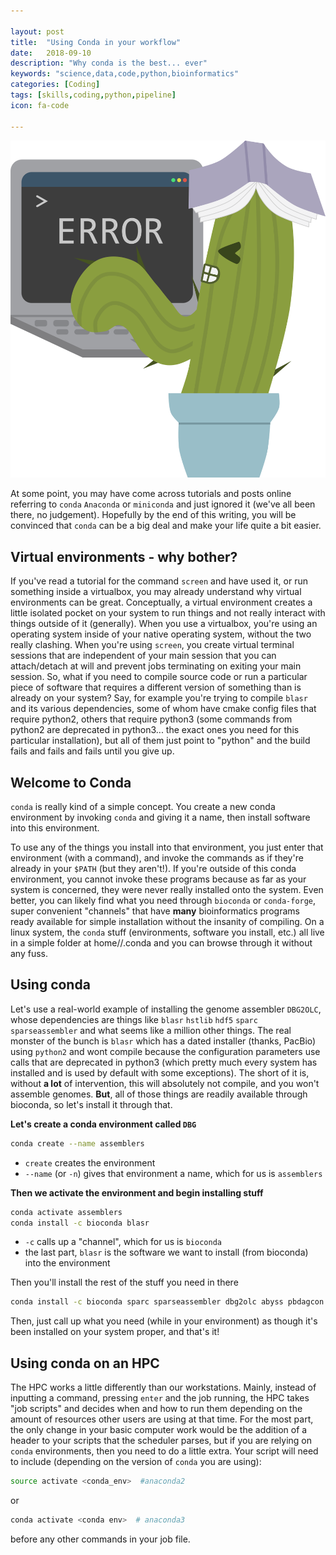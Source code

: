 ```yaml
---

layout: post
title:  "Using Conda in your workflow"
date:   2018-09-10 
description: "Why conda is the best... ever"
keywords: "science,data,code,python,bioinformatics"
categories: [Coding]
tags: [skills,coding,python,pipeline]
icon: fa-code

---
```


![this could be you](/static/assets/img/blog/terminal_cactus.png)

At some point, you may have come across tutorials and posts online referring to `conda` `Anaconda` or `miniconda` and just ignored it (we've all been there, no judgement). Hopefully by the end of this writing, you will be convinced that `conda` can be a big deal and make your life quite a bit easier. 

## Virtual environments - why bother?

If you've read a tutorial for the command `screen` and have used it, or run something inside a virtualbox, you may already understand why virtual environments can be great. Conceptually, a virtual environment creates a little isolated pocket on your system to run things and not really interact with things outside of it (generally). When you use a virtualbox, you're using an operating system inside of your native operating system, without the two really clashing. When you're using `screen`, you create virtual terminal sessions that are independent of your main session that you can attach/detach at will and prevent jobs terminating on exiting your main session. So, what if you need to compile source code or run a particular piece of software that requires a different version of something than is already on your system? Say, for example you're trying to compile `blasr` and its various dependencies, some of whom have cmake config files that require python2, others that require python3 (some commands from python2 are deprecated in python3... the exact ones you need for this particular installation), but all of them just point to "python" and the build fails and fails and fails until you give up. 

## Welcome to Conda

`conda` is really kind of a simple concept. You create a new conda environment by invoking `conda` and giving it a name, then install software into this environment. 

To use any of the things you install into that environment, you just enter that environment (with a command), and invoke the commands as if they're already in your `$PATH` (but they aren't!). If you're outside of this conda environment, you cannot invoke these programs because as far as your system is concerned, they were never really installed onto the system. Even better, you can likely find what you need through `bioconda` or `conda-forge`, super convenient "channels" that have **many** bioinformatics programs ready available for simple installation without the insanity of compiling. On a linux system, the `conda` stuff (environments, software you install, etc.) all live in a simple folder at home/<user>/.conda and you can browse through it without any fuss.

## Using conda

Let's use a real-world example of installing the genome assembler `DBG2OLC`, whose dependencies are things like `blasr` `hstlib` `hdf5` `sparc` `sparseassembler` and what seems like a million other things. The real monster of the bunch is `blasr` which has a dated installer (thanks, PacBio) using `python2` and wont compile because the configuration parameters use calls that are deprecated in python3 (which pretty much every system has installed and is used by default with some exceptions). The short of it is, without **a lot** of intervention, this will absolutely not compile, and you won't assemble genomes. **But**, all of those things are readily available through bioconda, so let's install it through that. 

**Let's create a conda environment called `DBG`**

```sh
conda create --name assemblers
```

- `create` creates the environment
- `--name` (or `-n`) gives that environment a name, which for us is `assemblers`

**Then we activate the environment and begin installing stuff**

```sh
conda activate assemblers
conda install -c bioconda blasr
```

- `-c` calls up a "channel", which for us is `bioconda`
- the last part, `blasr` is the software we want to install (from bioconda) into the environment

Then you'll install the rest of the stuff you need in there

```bash
conda install -c bioconda sparc sparseassembler dbg2olc abyss pbdagcon
```

Then, just call up what you need (while in your environment) as though it's been installed on your system proper, and that's it!

## Using conda on an HPC

The HPC works a little differently than our workstations. Mainly, instead of inputting a command, pressing `enter` and the job running, the HPC takes "job scripts" and decides when and how to run them depending on the amount of resources other users are using at that time. For the most part, the only change in your basic computer work would be the addition of a header to your scripts that the scheduler parses, but if you are relying on `conda` environments, then you need to do a little extra.  Your script will need to include (depending on the version of `conda` you are using):

```sh
source activate <conda_env>  #anaconda2
```

or 

```sh
conda activate <conda env>  # anaconda3
```

before any other commands in your job file.